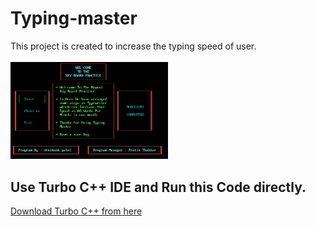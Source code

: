 # Typing-master

This project is created to increase the typing speed of user. <br><br>
<img src="https://raw.githubusercontent.com/VrushankPatel/Typing-master/master/1.png" width="50%">
## Use Turbo C++ IDE and Run this Code directly.
[Download Turbo C++ from here](https://developerinsider.co/download-turbo-c-for-windows-7-8-8-1-and-windows-10-32-64-bit-full-screen/)

